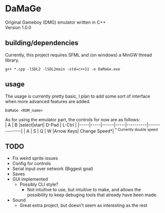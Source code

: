 # DaMaGe
Original Gameboy (DMG) emulator written in C++  
Version 1.0.0

## building/dependencies
Currently, this project requires SFML and (on windows) a MinGW thread library.  
```
g++ *.cpp -lSDL2 -lSDL2main -std=c++11 -o DaMaGe.exe
```

## usage
The usage is currently pretty basic, I plan to add some sort of interface when more advanced features are added.  
```
DaMaGe <ROM_name>
```
As for using the emulator part, the controls for now are as follows:  
|  A  |  B  |select|start|   D-Pad  |  L-Ctrl      |
|-----|-----|------|-----|----------|--------------|
|  A  |  S  |  Q   |  W  |Arrow Keys| Change Speed*|
<sup>* Currently double speed</sup>

## TODO
 - Fix weird sprite issues
 - Config for controls
 - Serial input over network (Biggest goal)
 - Saves
 - GUI implemented
    - Possibly CLI style?
        - Not intuitive to use, but intuitive to make, and allows the possibility to keep debuging tools that already have been made.
 - Sound
    - Great extra project, but doesn't seem as interesting as the rest